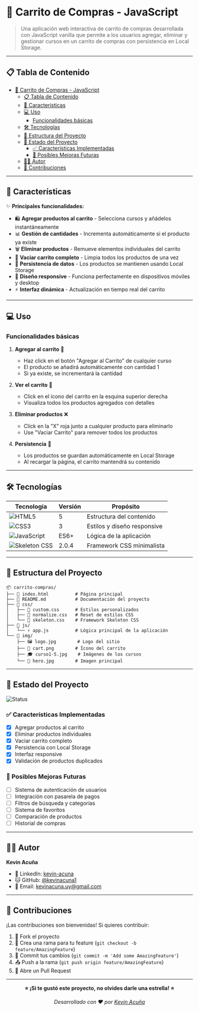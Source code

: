 # 🛒 Carrito de Compras - JavaScript

> Una aplicación web interactiva de carrito de compras desarrollada con JavaScript vanilla que permite a los usuarios agregar, eliminar y gestionar cursos en un carrito de compras con persistencia en Local Storage.

---

## 📋 Tabla de Contenido

- [🛒 Carrito de Compras - JavaScript](#-carrito-de-compras---javascript)
  - [📋 Tabla de Contenido](#-tabla-de-contenido)
  - [🎯 Características](#-características)
  - [💻 Uso](#-uso)
    - [Funcionalidades básicas](#funcionalidades-básicas)
  - [🛠️ Tecnologías](#️-tecnologías)
  - [📁 Estructura del Proyecto](#-estructura-del-proyecto)
  - [🔄 Estado del Proyecto](#-estado-del-proyecto)
    - [✅ Características Implementadas](#-características-implementadas)
    - [🚀 Posibles Mejoras Futuras](#-posibles-mejoras-futuras)
  - [👨‍💻 Autor](#-autor)
  - [🤝 Contribuciones](#-contribuciones)

---

## 🎯 Características

✨ **Principales funcionalidades:**

- 🛍️ **Agregar productos al carrito** - Selecciona cursos y añádelos instantáneamente
- 📊 **Gestión de cantidades** - Incrementa automáticamente si el producto ya existe
- 🗑️ **Eliminar productos** - Remueve elementos individuales del carrito
- 🧹 **Vaciar carrito completo** - Limpia todos los productos de una vez
- 💾 **Persistencia de datos** - Los productos se mantienen usando Local Storage
- 📱 **Diseño responsive** - Funciona perfectamente en dispositivos móviles y desktop
- ⚡ **Interfaz dinámica** - Actualización en tiempo real del carrito

---

## 💻 Uso

### Funcionalidades básicas

1. **Agregar al carrito** 🛒
   - Haz click en el botón "Agregar al Carrito" de cualquier curso
   - El producto se añadirá automáticamente con cantidad 1
   - Si ya existe, se incrementará la cantidad

2. **Ver el carrito** 👀
   - Click en el ícono del carrito en la esquina superior derecha
   - Visualiza todos los productos agregados con detalles

3. **Eliminar productos** ❌
   - Click en la "X" roja junto a cualquier producto para eliminarlo
   - Use "Vaciar Carrito" para remover todos los productos

4. **Persistencia** 💾
   - Los productos se guardan automáticamente en Local Storage
   - Al recargar la página, el carrito mantendrá su contenido

---

## 🛠️ Tecnologías

| Tecnología | Versión | Propósito |
|------------|---------|-----------|
| ![HTML5](https://img.shields.io/badge/-HTML5-E34F26?style=flat&logo=html5&logoColor=white) | 5 | Estructura del contenido |
| ![CSS3](https://img.shields.io/badge/-CSS3-1572B6?style=flat&logo=css3&logoColor=white) | 3 | Estilos y diseño responsive |
| ![JavaScript](https://img.shields.io/badge/-JavaScript-F7DF1E?style=flat&logo=javascript&logoColor=black) | ES6+ | Lógica de la aplicación |
| ![Skeleton CSS](https://img.shields.io/badge/-Skeleton%20CSS-333?style=flat) | 2.0.4 | Framework CSS minimalista |

---

## 📁 Estructura del Proyecto

```
📦 carrito-compras/
├── 📄 index.html          # Página principal
├── 📄 README.md           # Documentación del proyecto
├── 📁 css/
│   ├── 🎨 custom.css      # Estilos personalizados
│   ├── 🎨 normalize.css   # Reset de estilos CSS
│   └── 🎨 skeleton.css    # Framework Skeleton CSS
├── 📁 js/
│   └── ⚡ app.js          # Lógica principal de la aplicación
└── 📁 img/
    ├── 🖼️ logo.jpg        # Logo del sitio
    ├── 🛒 cart.png        # Ícono del carrito
    ├── 🎓 curso1-5.jpg    # Imágenes de los cursos
    └── 📱 hero.jpg        # Imagen principal
```

---

## 🔄 Estado del Proyecto

![Status](https://img.shields.io/badge/Status-Completed-green?style=for-the-badge)

### ✅ Características Implementadas
- [x] Agregar productos al carrito
- [x] Eliminar productos individuales
- [x] Vaciar carrito completo
- [x] Persistencia con Local Storage
- [x] Interfaz responsive
- [x] Validación de productos duplicados

### 🚀 Posibles Mejoras Futuras
- [ ] Sistema de autenticación de usuarios
- [ ] Integración con pasarela de pagos
- [ ] Filtros de búsqueda y categorías
- [ ] Sistema de favoritos
- [ ] Comparación de productos
- [ ] Historial de compras

---

## 👨‍💻 Autor

**Kevin Acuña**

- 💼 LinkedIn: [kevin-acuna](https://www.linkedin.com/in/kevinacu%C3%B1a/)
- 🐱 GitHub: [@kevinacuna1](https://github.com/kevinacuna1)
- 📧 Email: kevinacuna.uy@gmail.com

---

## 🤝 Contribuciones

¡Las contribuciones son bienvenidas! Si quieres contribuir:

1. 🍴 Fork el proyecto
2. 🌿 Crea una rama para tu feature (`git checkout -b feature/AmazingFeature`)
3. 💾 Commit tus cambios (`git commit -m 'Add some AmazingFeature'`)
4. 📤 Push a la rama (`git push origin feature/AmazingFeature`)
5. 🔄 Abre un Pull Request

---

<div align="center">
  
**⭐ ¡Si te gustó este proyecto, no olvides darle una estrella! ⭐**

*Desarrollado con ❤️ por [Kevin Acuña](https://github.com/kevinacuna1)*

</div>